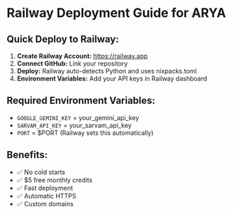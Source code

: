 # Railway Deployment Guide for ARYA

## Quick Deploy to Railway:

1. **Create Railway Account:** https://railway.app
2. **Connect GitHub:** Link your repository
3. **Deploy:** Railway auto-detects Python and uses nixpacks.toml
4. **Environment Variables:** Add your API keys in Railway dashboard

## Required Environment Variables:
- `GOOGLE_GEMINI_KEY` = your_gemini_api_key
- `SARVAM_API_KEY` = your_sarvam_api_key  
- `PORT` = $PORT (Railway sets this automatically)

## Benefits:
- ✅ No cold starts
- ✅ $5 free monthly credits
- ✅ Fast deployment
- ✅ Automatic HTTPS
- ✅ Custom domains
